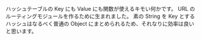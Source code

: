 ハッシュテーブルの Key にも Value にも関数が使えるキモい何かです。
URL のルーティングモジュールを作るために生まれました。
素の String を Key とするハッシュはなるべく普通の Object にまとめられるため、それなりに効率は良いと思います。